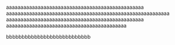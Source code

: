 aaaaaaaaaaaaaaaaaaaaaaaaaaaaaaaaaaaaaaaaaaaaaaaa
aaaaaaaaaaaaaaaaaaaaaaaaaaaaaaaaaaaaaaaaaaaaaaaaaaaaaaaaa
aaaaaaaaaaaaaaaaaaaaaaaaaaaaaaaaaaaaaaaaaaaaaaaa
aaaaaaaaaaaaaaaaaaaaaaaaaaaaaaaaaaaaaaaaaa

bbbbbbbbbbbbbbbbbbbbbbbbbbb